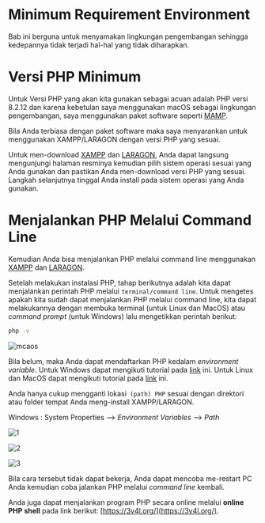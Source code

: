 # Minimum Requirement Environment
Bab ini berguna untuk menyamakan lingkungan pengembangan sehingga kedepannya tidak terjadi hal-hal yang tidak diharapkan.

# Versi PHP Minimum

Untuk Versi PHP yang akan kita gunakan sebagai acuan adalah PHP versi 8.2.12 dan karena kebetulan saya menggunakan macOS sebagai lingkungan pengembangan, saya menggunakan paket software seperti [MAMP]([https://](https://www.mamp.info/en/mac/)). 

Bila Anda terbiasa dengan paket software maka saya menyarankan untuk menggunakan XAMPP/LARAGON dengan versi PHP yang sesuai.

Untuk men-download [XAMPP]([https://](https://www.apachefriends.org/)) dan [LARAGON]([https://](https://laragon.org/download/)), Anda dapat langsung mengunjungi halaman resminya kemudian pilih sistem operasi sesuai yang Anda gunakan dan pastikan Anda men-download versi PHP yang sesuai. Langkah selanjutnya tinggal Anda install pada sistem operasi yang Anda gunakan.

# Menjalankan PHP Melalui Command Line

Kemudian Anda bisa menjalankan PHP melalui command line menggunakan [XAMPP]([https://](https://www.apachefriends.org/)) dan [LARAGON]([https://](https://laragon.org/download/)).

Setelah melakukan instalasi PHP, tahap berikutnya adalah kita dapat menjalankan perintah PHP melalui `terminal/command line`. Untuk mengetes apakah kita sudah dapat menjalankan PHP melalui command line, kita dapat melakukannya dengan membuka terminal (untuk Linux dan MacOS) atau *command prompt* (untuk Windows) lalu mengetikkan perintah berikut:

```bash
php -v
```
![mcaos](https://i.imgur.com/h7FnX0G.png)

Bila belum, maka Anda dapat mendaftarkan PHP kedalam *environment variable.* Untuk Windows dapat mengikuti tutorial pada [link]([https://](https://stackoverflow.com/questions/10753024/how-to-access-the-command-line-for-xampp-on-windows/46408671#46408671)) ini. Untuk Linux dan MacOS dapat mengikuti tutorial pada [link]([https://](https://stackoverflow.com/questions/16830405/laravel-requires-the-mcrypt-php-extension/17192458#17192458)) ini. 

Anda hanya cukup mengganti lokasi` (path) PHP` sesuai dengan direktori atau folder tempat Anda meng-install XAMPP/LARAGON.

Windows : System Properties --> *Environment Variables* --> *Path*

![1](https://i.imgur.com/CspXKp0.png)

![2](https://i.imgur.com/yizuK60.png)

![3](https://i.imgur.com/qUP5uuv.png)


Bila cara tersebut tidak dapat bekerja, Anda dapat mencoba me-restart PC Anda kemudian coba jalankan PHP melalui *command line* kembali.

Anda juga dapat menjalankan program PHP secara online melalui **online PHP shell** pada link berikut: [https://3v4l.org/](https://3v4l.org/).